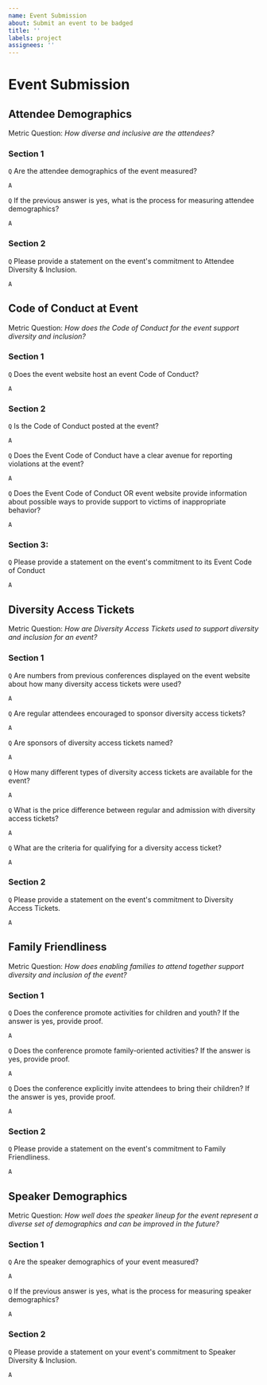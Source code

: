 ```yaml
---
name: Event Submission
about: Submit an event to be badged
title: ''
labels: project
assignees: ''
---
```


# Event Submission

<!--

Thanks for starting the process of submitting an event for D&I Badging. To receive a CHAOSS D&I Event Badge, fill out this document as completely and honestly as possible.

Items are marked with `Q` and `A` lines with comments for each answer.

SEE:
    Criteria per Category folder for more information on each metric
    https://github.com/Nebrethar/Docs-Diversity-Inclusion-Badging/tree/master/Event/Criteria-per-Category

-->

## Attendee Demographics

Metric Question: _How diverse and inclusive are the attendees?_

### Section 1

`Q` Are the attendee demographics of the event measured?

`A` <!-- Yes/No (Required) -->

`Q` If the previous answer is yes, what is the process for measuring attendee demographics?

`A` <!-- Essay (Required) -->

### Section 2

`Q` Please provide a statement on the event's commitment to Attendee Diversity & Inclusion.

`A` <!-- Essay (Required) -->

## Code of Conduct at Event

Metric Question: _How does the Code of Conduct for the event support diversity and inclusion?_

### Section 1

`Q` Does the event website host an event Code of Conduct?

`A` <!-- Yes/No (Required) -->

<!-- NOTE: If you answered "No" skip to Section 3 -->

### Section 2

`Q` Is the Code of Conduct posted at the event?

`A` <!-- Yes/No (Only required if you answered Yes in Section 1) -->

`Q` Does the Event Code of Conduct have a clear avenue for reporting violations at the event?

`A` <!-- Yes/No (Only required if you answered Yes in Section 1) -->

`Q` Does the Event Code of Conduct OR event website provide information about possible ways to provide support to victims of inappropriate behavior?

`A` <!-- Yes/No (Only required if you answered Yes in Section 1) -->

### Section 3:

`Q` Please provide a statement on the event's commitment to its Event Code of Conduct

`A` <!-- Essay (Required) -->

## Diversity Access Tickets

Metric Question: _How are Diversity Access Tickets used to support diversity and inclusion for an event?_

### Section 1

`Q` Are numbers from previous conferences displayed on the event website about how many diversity access tickets were used?

`A` <!-- Yes/No (Required) -->

`Q` Are regular attendees encouraged to sponsor diversity access tickets?

`A` <!-- Yes/No (Required) -->

`Q` Are sponsors of diversity access tickets named?

`A` <!-- Yes/No (Required) -->

`Q` How many different types of diversity access tickets are available for the event?

`A` <!-- Short Answer (Required) -->

`Q` What is the price difference between regular and admission with diversity access tickets?

`A` <!-- Short Answer (Required) -->

`Q` What are the criteria for qualifying for a diversity access ticket?

`A` <!-- Essay (Required) -->

### Section 2

`Q` Please provide a statement on the event's commitment to Diversity Access Tickets.

`A` <!-- Essay (Required) -->

## Family Friendliness

Metric Question: _How does enabling families to attend together support diversity and inclusion of the event?_

### Section 1

`Q` Does the conference promote activities for children and youth? If the answer is yes, provide proof.

`A` <!-- Yes/No (Required) -->

<!-- NOTE: If the answer is yes, provide proof -->

`Q` Does the conference promote family-oriented activities? If the answer is yes, provide proof.

`A` <!-- Yes/No (Required) -->

<!-- NOTE: If the answer is yes, provide proof -->

`Q` Does the conference explicitly invite attendees to bring their children? If the answer is yes, provide proof.

`A` <!-- Yes/No (Required) -->

<!-- NOTE: If the answer is yes, provide proof -->

### Section 2

`Q` Please provide a statement on the event's commitment to Family Friendliness.

`A` <!-- Essay (Required) -->

## Speaker Demographics

Metric Question: _How well does the speaker lineup for the event represent a diverse set of demographics and can be improved in the future?_

### Section 1

`Q` Are the speaker demographics of your event measured?

`A` <!-- Yes/No (Required) -->

`Q` If the previous answer is yes, what is the process for measuring speaker demographics?

`A` <!-- Essay (Required) -->

### Section 2

`Q` Please provide a statement on your event's commitment to Speaker Diversity & Inclusion.

`A` <!-- Essay (Required) -->
